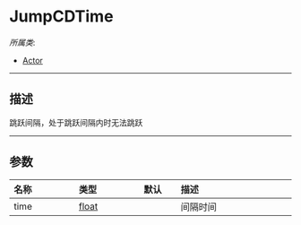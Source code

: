 # JumpCDTime

*所属类*:
* [Actor](/Api/Classes/Role/Actor.md)
------------------------------------------------------------------------------------------
## 描述

跳跃间隔，处于跳跃间隔内时无法跳跃

------------------------------------------------------------------------------------------
## 参数

|<div style="width:100px">名称</div>|<div style="width:100px">类型</div>|<div style="width:50px">默认</div>|<div style="width:350px">描述</div>|
|:---|:---|:---|:---|
|time|[float](/Api/DataType/Number.md)||间隔时间|
